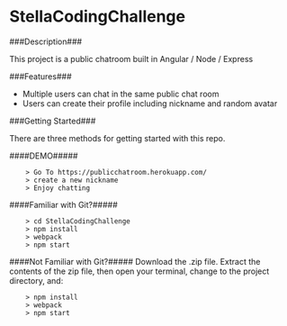 # StellaCodingChallenge

###Description###

This project is a public chatroom built in Angular / Node / Express

###Features###
* Multiple users can chat in the same public chat room
* Users can create their profile including nickname and random avatar

###Getting Started###

There are three methods for getting started with this repo.

####DEMO#####

```
	> Go To https://publicchatroom.herokuapp.com/
	> create a new nickname
	> Enjoy chatting
```

####Familiar with Git?#####

```
	> cd StellaCodingChallenge
	> npm install
	> webpack
	> npm start
```

####Not Familiar with Git?#####
Download the .zip file.  Extract the contents of the zip file, then open your terminal, change to the project directory, and:

```
	> npm install
	> webpack
	> npm start
```
